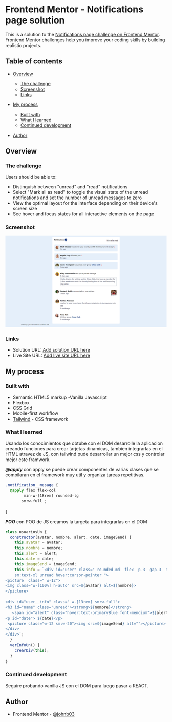 # Frontend Mentor - Notifications page solution

This is a solution to the [Notifications page challenge on Frontend Mentor](https://www.frontendmentor.io/challenges/notifications-page-DqK5QAmKbC). Frontend Mentor challenges help you improve your coding skills by building realistic projects. 

## Table of contents

- [Overview](#overview)
  - [The challenge](#the-challenge)
  - [Screenshot](#screenshot)
  - [Links](#links)
- [My process](#my-process)
  - [Built with](#built-with)
  - [What I learned](#what-i-learned)
  - [Continued development](#continued-development)
 
- [Author](#author)



## Overview

### The challenge

Users should be able to:

- Distinguish between "unread" and "read" notifications
- Select "Mark all as read" to toggle the visual state of the unread notifications and set the number of unread messages to zero
- View the optimal layout for the interface depending on their device's screen size
- See hover and focus states for all interactive elements on the page

### Screenshot

![](./design/Frontend%20Mentor%20-%20Notifications%20page%20-%20127.0.0.1.png)





### Links

- Solution URL: [Add solution URL here](https://github.com/johnb03/frontMentor-notification-page)
- Live Site URL: [Add live site URL here](https://thunderous-lokum-8b0544.netlify.app/)

## My process

### Built with

- Semantic HTML5 markup
-Vanilla Javascript
- Flexbox
- CSS Grid
- Mobile-first workflow
- [Tailwind](https://tailwindcss.com/) - CSS framework




### What I learned

Usando los conocimientos que obtube con el DOM desarrolle la aplicacion creando
funciones para crear tarjetas dinamicas, tambien integrarlas en el HTML atravez de JS,
con tailwind pude desarrollar un mejor css y controlar mejor este framwork.

***@apply***
con apply se puede crear componentes de varias clases que se compilaran en el framework muy util y organiza tareas repetitivas.


```css
.notification__mesage {
  @apply flex flex-col
        min-w-[18rem] rounded-lg
       sm:w-full ;
       
}
```

***POO***
con POO de JS creamos la targeta para integrarlas en el DOM 
```js
class usuariosUn {
  constructor(avatar, nombre, alert, date, imageSend) {
    this.avatar = avatar;
    this.nombre = nombre;
    this.alert = alert;
    this.date = date;
    this.imageSend = imageSend;
    this.info = `<div id="user" class=" rounded-md  flex  p-3  gap-3  text-xs 
    sm:text-xl unread hover:cursor-pointer ">
<picture  class=" w-12">
<img class="w-[100%] h-auto" src=${avatar} alt=${nombre}>
</picture>

<div id="user__info" class=" w-[13rem] sm:w-full">
<h3 id="name" class="unread"><strong>${nombre}</strong>
   <span id="alert" class="hover:text-primaryBlue font-mendium">${alert}</span></h3>
<p id="date"> ${date}</p>
 <picture class="w-12 sm:w-20"><img src=${imageSend} alt=""></picture> 
</div>
</div>`;
  }
  verInfoUn() {
    crearDiv(this);
  }
}
```


### Continued development

Seguire probando vanilla JS con el DOM para luego pasar a REACT.

## Author
- Frontend Mentor - [@johnb03](https://www.frontendmentor.io/profile/johnb03)

